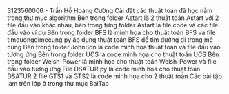 3123560006 - Trần Hồ Hoàng Cường
Cài đặt các thuật toán đã học nằm trong thư mục algorithm
   Bên trong folder Astart là 2 thuật toán Astart với 2 file đầu vào khác nhau, bên trong từng folder Astart là file code và các file đầu vào ví dụ
   Bên trong folder BFS là minh họa cho thuật toán BFS và file timduongdimecung.py áp dụng thuật toán BFS để tìm đường đi trong mê cung
   Bên trong folder JohnSon là code minh họa thuật toán và file đầu vào tương ứng
   Bên trong folder UCS là code minh họa cho thuật toán UCS
   Bên trong folder Welsh-Power là minh họa cho thuật toán Welsh-Power và file đầu vào tương ứng
   File DSATUR.py là code minh họa cho thuật toán DSATUR
   2 file GTS1 và GTS2 là code minh họa cho 2 thuật toán
Các bài tập làm trên lớp ở trong thư mục BaiTap
